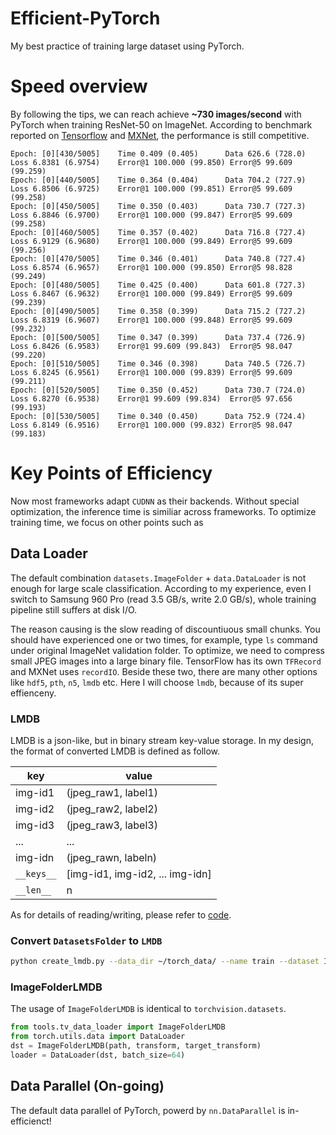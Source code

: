# Efficient-PyTorch
My best practice of training large dataset using PyTorch.

# Speed overview
By following the tips, we can reach achieve **~730 images/second** with PyTorch when training ResNet-50 on ImageNet. According to benchmark reported on [Tensorflow](https://www.tensorflow.org/performance/benchmarks) and [MXNet](https://github.com/apache/incubator-mxnet/tree/master/example/image-classification), the performance is still competitive.

```
Epoch: [0][430/5005]    Time 0.409 (0.405)      Data 626.6 (728.0)      Loss 6.8381 (6.9754)    Error@1 100.000 (99.850) Error@5 99.609 (99.259)
Epoch: [0][440/5005]    Time 0.364 (0.404)      Data 704.2 (727.9)      Loss 6.8506 (6.9725)    Error@1 100.000 (99.851) Error@5 99.609 (99.258)
Epoch: [0][450/5005]    Time 0.350 (0.403)      Data 730.7 (727.3)      Loss 6.8846 (6.9700)    Error@1 100.000 (99.847) Error@5 99.609 (99.258)
Epoch: [0][460/5005]    Time 0.357 (0.402)      Data 716.8 (727.4)      Loss 6.9129 (6.9680)    Error@1 100.000 (99.849) Error@5 99.609 (99.256)
Epoch: [0][470/5005]    Time 0.346 (0.401)      Data 740.8 (727.4)      Loss 6.8574 (6.9657)    Error@1 100.000 (99.850) Error@5 98.828 (99.249)
Epoch: [0][480/5005]    Time 0.425 (0.400)      Data 601.8 (727.3)      Loss 6.8467 (6.9632)    Error@1 100.000 (99.849) Error@5 99.609 (99.239)
Epoch: [0][490/5005]    Time 0.358 (0.399)      Data 715.2 (727.2)      Loss 6.8319 (6.9607)    Error@1 100.000 (99.848) Error@5 99.609 (99.232)
Epoch: [0][500/5005]    Time 0.347 (0.399)      Data 737.4 (726.9)      Loss 6.8426 (6.9583)    Error@1 99.609 (99.843)  Error@5 98.047 (99.220)
Epoch: [0][510/5005]    Time 0.346 (0.398)      Data 740.5 (726.7)      Loss 6.8245 (6.9561)    Error@1 100.000 (99.839) Error@5 99.609 (99.211)
Epoch: [0][520/5005]    Time 0.350 (0.452)      Data 730.7 (724.0)      Loss 6.8270 (6.9538)    Error@1 99.609 (99.834)  Error@5 97.656 (99.193)
Epoch: [0][530/5005]    Time 0.340 (0.450)      Data 752.9 (724.4)      Loss 6.8149 (6.9516)    Error@1 100.000 (99.832) Error@5 98.047 (99.183)
```

# Key Points of Efficiency 
Now most frameworks adapt `CUDNN` as their backends. Without special optimization, the inference time is similiar across frameworks. To optimize training time, we focus on other points such as 

## Data Loader
The default combination `datasets.ImageFolder` + `data.DataLoader` is not enough for large scale classification. According to my experience, even I switch to Samsung 960 Pro (read 3.5 GB/s, write 2.0 GB/s), whole training pipeline still suffers at disk I/O.

The reason causing is the slow reading of discountiuous small chunks. You should have experienced one or two times, for example, type `ls` command under original ImageNet validation folder. To optimize, we need to compress small JPEG images into a large binary file. TensorFlow has its own `TFRecord` and MXNet uses `recordIO`. Beside these two, there are many other options like `hdf5`, `pth`, `n5`, `lmdb` etc. Here I will choose `lmdb`, because of its super effienceny. 

### LMDB 
LMDB is a json-like, but in binary stream key-value storage. In my design, the format of converted LMDB is defined as follow.

key | value 
--- | ---
img-id1 | (jpeg_raw1, label1)
img-id2 | (jpeg_raw2, label2)
img-id3 | (jpeg_raw3, label3)
... | ...
img-idn | (jpeg_rawn, labeln)
`__keys__` | [img-id1, img-id2, ... img-idn]
`__len__` | n

As for details of reading/writing, please refer to [code](tv_data_loader.py).


### Convert `DatasetsFolder` to `LMDB`
```bash
python create_lmdb.py --data_dir ~/torch_data/ --name train --dataset ILSVRC --out_dir ~/torch_data-lmdb
```

### ImageFolderLMDB
The usage of `ImageFolderLMDB` is identical to `torchvision.datasets`. 

```python
from tools.tv_data_loader import ImageFolderLMDB
from torch.utils.data import DataLoader
dst = ImageFolderLMDB(path, transform, target_transform)
loader = DataLoader(dst, batch_size=64)
```


## Data Parallel (On-going)
The default data parallel of PyTorch, powerd by `nn.DataParallel` is in-efficienct! 

